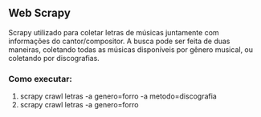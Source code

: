 ## Web Scrapy 

Scrapy utilizado para coletar letras de músicas juntamente com informações do cantor/compositor.
A busca pode ser feita de duas maneiras, coletando todas as músicas disponíveis por gênero musical, ou coletando por discografias.

### Como executar:

1. scrapy crawl letras -a genero=forro -a metodo=discografia
2. scrapy crawl letras -a genero=forro
